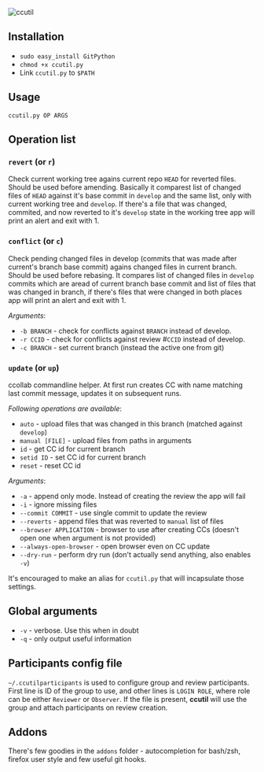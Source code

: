 
![ccutil](https://raw.githubusercontent.com/ShadowPrince/ccutil/master/addons/screenshots/over.png)

## Installation

* `sudo easy_install GitPython`
* `chmod +x ccutil.py`
* Link `ccutil.py` to `$PATH`

## Usage

`ccutil.py OP ARGS`

## Operation list

### `revert` (or `r`)
Check current working tree agains current repo `HEAD` for reverted files. Should be used before amending.
Basically it comparest list of changed files of `HEAD` against it's base commit in `develop` and the same list, only with current working tree and `develop`. If there's a file that was changed, commited, and now reverted to it's `develop` state in the working tree app will print an alert and exit with 1.

### `conflict` (or `c`)
Check pending changed files in develop (commits that was made after current's branch base commit) agains changed files in current branch. Should be used before rebasing.
It compares list of changed files in `develop` commits which are aread of current branch base commit and list of files that was changed in branch, if there's files that were changed in both places app will print an alert and exit with 1.

_Arguments_:

* `-b BRANCH` - check for conflicts against `BRANCH` instead of develop.
* `-r CCID` - check for conflicts against review #`CCID` instead of develop.
* `-c BRANCH` - set current branch (instead the active one from git)

### `update` (or `up`)
ccollab commandline helper. At first run creates CC with name matching last commit message, updates it on subsequent runs.

_Following operations are available_:

* `auto` - upload files that was changed in this branch (matched against `develop`)
* `manual [FILE]` - upload files from paths in arguments
* `id` - get CC id for current branch
* `setid ID` - set CC id for current branch
* `reset` - reset CC id

_Arguments_:

* `-a` - append only mode. Instead of creating the review the app will fail
* `-i` - ignore missing files
* `--commit COMMIT` - use single commit to update the review
* `--reverts` - append files that was reverted to `manual` list of files
* `--browser APPLICATION` - browser to use after creating CCs (doesn't open one when argument is not provided)
* `--always-open-browser` - open browser even on CC update
* `--dry-run` - perform dry run (don't actually send anything, also enables `-v`)

It's encouraged to make an alias for `ccutil.py` that will incapsulate those settings.

## Global arguments

* `-v` - verbose. Use this when in doubt
* `-q` - only output useful information

## Participants config file

`~/.ccutilparticipants` is used to configure group and review participants. First line is ID of the group to use, and other lines is `LOGIN ROLE`, where role can be either `Reviewer` or `Observer`. If the file is present, **ccutil** will use the group and attach participants on review creation.

## Addons

There's few goodies in the `addons` folder - autocompletion for bash/zsh, firefox user style and few useful git hooks.


